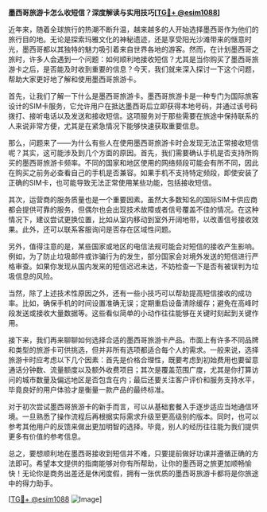 **墨西哥旅游卡怎么收短信？深度解读与实用技巧[[TG💪+ @esim1088](https://t.me/s/esim1088)]**

近年来，随着全球旅行的热潮不断升温，越来越多的人开始选择墨西哥作为他们的旅行目的地。无论是探索玛雅文化的神秘遗迹，还是享受阳光沙滩带来的惬意时光，墨西哥都以其独特的魅力吸引着来自世界各地的游客。然而，在计划墨西哥之旅时，许多人会遇到一个问题：如何顺利地接收短信？尤其是当你购买了墨西哥旅游卡之后，是否能及时收到重要的信息？今天，我们就来深入探讨一下这个问题，帮助大家更好地了解和使用墨西哥旅游卡。

首先，让我们了解一下什么是墨西哥旅游卡。墨西哥旅游卡是一种专门为国际旅客设计的SIM卡服务，它允许用户在抵达墨西哥后立即获得本地号码，并通过该号码拨打、接听电话以及发送和接收短信。这项服务对于那些需要在旅途中保持联系的人来说非常方便，尤其是在紧急情况下能够快速获取重要信息。

那么，问题来了——为什么有些人在使用墨西哥旅游卡时会发现无法正常接收短信呢？其实，这可能涉及到几个方面的原因。首先，我们需要确认手机是否支持所购买的墨西哥旅游卡频率。不同的国家和地区使用的网络频段可能会有所不同，因此在购买之前务必查看自己的手机是否兼容。如果手机不支持特定频段，即使安装了正确的SIM卡，也可能导致无法正常使用某些功能，包括接收短信。

其次，运营商的服务质量也是一个重要因素。虽然大多数知名的国际SIM卡供应商都会提供可靠的服务，但偶尔也会出现技术故障或者信号覆盖不佳的情况。在这种情况下，建议尝试更换位置，比如从室内移动到室外开阔地带，以改善信号接收效果。此外，还可以联系客服询问是否存在区域性问题。

另外，值得注意的是，某些国家或地区的电信法规可能会对短信的接收产生影响。例如，为了防止垃圾邮件或诈骗行为的发生，部分国家会对境外发送的短信进行严格审查。如果你发现从国内发来的短信迟迟未达，不妨检查一下是否有被误判为垃圾信息的风险。

当然，除了上述技术性原因之外，还有一些小技巧可以帮助提高短信接收的成功率。比如，确保手机的时间设置准确无误；定期重启设备清除缓存；避免在高峰时段发送或接收大量数据等。这些看似简单的小动作往往能够在关键时刻起到关键作用。

接下来，我们再来聊聊如何选择合适的墨西哥旅游卡产品。市面上有许多不同品牌和类型的旅游卡可供挑选，但并非所有选项都适合每个人的需求。一般来说，选择旅游卡时应考虑以下几个因素：首先是价格合理性，既要考虑到初始费用也要留意通话分钟数、流量额度以及额外收费项目；其次是覆盖范围广度，尤其是你打算访问的城市数量及偏远地区是否包含在内；最后还要关注客户评价和服务支持水平，毕竟良好的用户体验才是衡量一款产品的最终标准。

对于初次尝试墨西哥旅游卡的新手而言，可以从基础套餐入手逐步适应当地通信环境。一旦熟悉了操作流程后再根据实际需求升级至更高级别的版本。同时，也可以参考其他用户的反馈来做出更加明智的选择。毕竟，别人的经历往往能为我们提供更多有价值的参考信息。

总之，要想顺利地在墨西哥接收到短信并不难，只要提前做好功课并遵循正确的方法即可。希望本文提供的指南能够对你有所帮助，让你的墨西哥之旅更加顺畅愉快！无论你是商务出差还是休闲度假，拥有一张优质的墨西哥旅游卡都将是你旅途中的得力助手。

[[TG💪+ @esim1088](https://t.me/s/esim1088) ![Image](https://i.postimg.cc/4NQfJmqS/Snipaste-2025-05-13-00-14-12.png)]